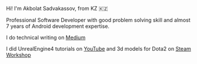 Hi! I'm Akbolat Sadvakassov, from KZ 🇰🇿

Professional Software Developer with good problem solving skill and almost 7 years of Android development expertise.

I do technical writing on [Medium](https://medium.com/@iRYO400)

I did UnrealEngine4 tutorials on [YouTube](https://www.youtube.com/@iRYO400/videos) and 3d models for Dota2 on [Steam Workshop](https://steamcommunity.com/id/iRYO400/myworkshopfiles/)